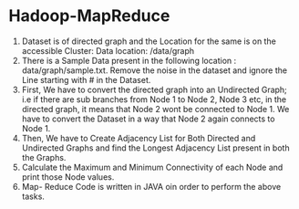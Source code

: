 # Hadoop-MapReduce
1. Dataset is of directed graph and the Location for the same is on the accessible Cluster: Data location: /data/graph
2. There is a Sample Data present in the following location : data/graph/sample.txt. Remove the noise in the dataset and ignore the Line starting with # in the Dataset.
3. First, We have to convert the directed graph into an Undirected Graph; i.e if there are sub branches from Node 1 to Node 2, Node 3 etc, in the directed graph, it means that Node 2 wont be connected to Node 1. We have to convert the Dataset in a way that Node 2 again connects to Node 1.
4. Then, We have to Create Adjacency List for Both Directed and Undirected Graphs and find the Longest Adjacency List present in both the Graphs.
5. Calculate the Maximum and Minimum Connectivity of each Node and print those Node values.
6. Map- Reduce Code is written in JAVA oin order to perform the above tasks.
